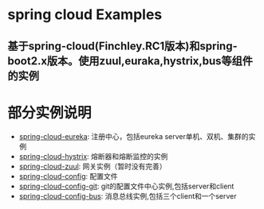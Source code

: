 spring cloud Examples
=
基于spring-cloud(Finchley.RC1版本)和spring-boot2.x版本。使用zuul,euraka,hystrix,bus等组件的实例
---

# 部分实例说明
- [spring-cloud-eureka](https://github.com/q297218757/spring-cloud-demo/tree/master/spring-cloud-eureka "Markdown"):
注册中心，包括eureka server单机、双机、集群的实例
- [spring-cloud-hystrix](https://github.com/q297218757/spring-cloud-myself/tree/master/spring-cloud-hystrix "Markdown"):
熔断器和熔断监控的实例
- [spring-cloud-zuul](https://github.com/q297218757/spring-cloud-myself/tree/master/spring-cloud-zuul/ "Markdown"): 
网关实例（暂时没有完善）
- [spring-cloud-config](https://github.com/q297218757/spring-cloud-myself/tree/master/spring-cloud-config "Markdown"):
配置文件
- [spring-cloud-config-git](https://github.com/q297218757/spring-cloud-myself/tree/master/spring-cloud-config-git "Markdown"):
git的配置文件中心实例,包括server和client
- [spring-cloud-config-bus](https://github.com/q297218757/spring-cloud-myself/tree/master/spring-cloud-config-bus "Markdown"):
消息总线实例,包括三个client和一个server
